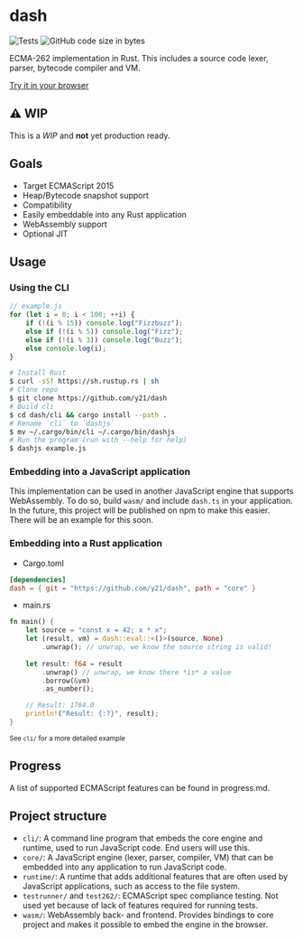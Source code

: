 # dash
![Tests](https://github.com/y21/dash/actions/workflows/test.yml/badge.svg)
![GitHub code size in bytes](https://img.shields.io/github/languages/code-size/y21/dash)

ECMA-262 implementation in Rust.
This includes a source code lexer, parser, bytecode compiler and VM. 

[Try it in your browser](http://dash.y21_.repl.co/)


## ⚠️ WIP
This is a *WIP* and **not** yet production ready.

## Goals
- Target ECMAScript 2015
- Heap/Bytecode snapshot support
- Compatibility
- Easily embeddable into any Rust application
- WebAssembly support
- Optional JIT

## Usage
### Using the CLI
```js
// example.js
for (let i = 0; i < 100; ++i) {
    if (!(i % 15)) console.log("Fizzbuzz");
    else if (!(i % 5)) console.log("Fizz");
    else if (!(i % 3)) console.log("Buzz");
    else console.log(i);
}
```
```sh
# Install Rust
$ curl -sSf https://sh.rustup.rs | sh
# Clone repo
$ git clone https://github.com/y21/dash
# Build cli
$ cd dash/cli && cargo install --path .
# Rename `cli` to `dashjs`
$ mv ~/.cargo/bin/cli ~/.cargo/bin/dashjs
# Run the program (run with --help for help)
$ dashjs example.js
```
### Embedding into a JavaScript application
This implementation can be used in another JavaScript engine that supports WebAssembly. To do so, build `wasm/` and include `dash.ts` in your application. In the future, this project will be published on npm to make this easier. There will be an example for this soon.
### Embedding into a Rust application
- Cargo.toml
```toml
[dependencies]
dash = { git = "https://github.com/y21/dash", path = "core" }
```
- main.rs
```rs
fn main() {
    let source = "const x = 42; x * x";
    let (result, vm) = dash::eval::<()>(source, None)
        .unwrap(); // unwrap, we know the source string is valid!
    
    let result: f64 = result
        .unwrap() // unwrap, we know there *is* a value
        .borrow(&vm)
        .as_number();

    // Result: 1764.0
    println!("Result: {:?}", result);
}
```
<sub>See `cli/` for a more detailed example</sub>

## Progress
A list of supported ECMAScript features can be found in progress.md.

## Project structure
- `cli/`: A command line program that embeds the core engine and runtime, used to run JavaScript code. End users will use this. 
- `core/`: A JavaScript engine (lexer, parser, compiler, VM) that can be embedded into any application to run JavaScript code.
- `runtime/`: A runtime that adds additional features that are often used by JavaScript applications, such as access to the file system.
- `testrunner/` and `test262/`: ECMAScript spec compliance testing. Not used yet because of lack of features required for running tests.
- `wasm/`: WebAssembly back- and frontend. Provides bindings to core project and makes it possible to embed the engine in the browser.